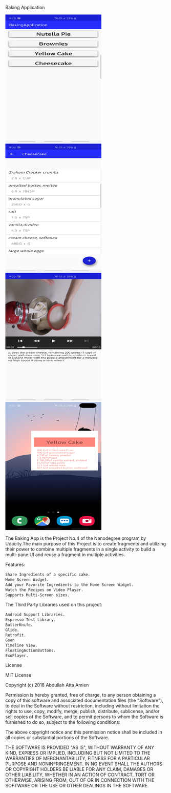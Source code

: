 Baking Application

<img src="Baking_app_img/Screenshot_20190729-092012_BakingApplication.jpg" width = "300" height= "400">

<img src="Baking_app_img/Screenshot_20190729-092026_BakingApplication.jpg" width = "300" height= "400">

<img src="Baking_app_img/Screenshot_20190729-092223_BakingApplication.jpg" width = "300" height= "400">

<img src="Baking_app_img/Screenshot_20190729-092134_One_UI_Home.jpg" width = "300" height= "400">




The Baking App is the Project No.4 of the Nanodegree program by Udacity.The main purpose of this Project is to create fragments 
and utilizing their power to combine multiple fragments in a single activity to build a multi-pane UI and reuse a fragment in 
multiple activities.


Features:

    Share Ingredients of a specific cake.
    Home Screen Widget.
    Add your Favorite Ingredients to the Home Screen Widget.
    Watch the Recipes on Video Player.
    Supports Multi-Screen sizes.

The Third Party Libraries used on this project:

    Android Support Libraries.
    Espresso Test Library.
    ButterKnife.
    Glide.
    Retrofit.
    Gson
    Timeline View.
    FloatingActionButtons.
    ExoPlayer.

License

MIT License

Copyright (c) 2018 Abdullah Atta Amien

Permission is hereby granted, free of charge, to any person obtaining a copy of this software and associated documentation files (the "Software"), to deal in the Software without restriction, including without limitation the rights to use, copy, modify, merge, publish, distribute, sublicense, and/or sell copies of the Software, and to permit persons to whom the Software is furnished to do so, subject to the following conditions:

The above copyright notice and this permission notice shall be included in all copies or substantial portions of the Software.

THE SOFTWARE IS PROVIDED "AS IS", WITHOUT WARRANTY OF ANY KIND, EXPRESS OR IMPLIED, INCLUDING BUT NOT LIMITED TO THE WARRANTIES OF MERCHANTABILITY, FITNESS FOR A PARTICULAR PURPOSE AND NONINFRINGEMENT. IN NO EVENT SHALL THE AUTHORS OR COPYRIGHT HOLDERS BE LIABLE FOR ANY CLAIM, DAMAGES OR OTHER LIABILITY, WHETHER IN AN ACTION OF CONTRACT, TORT OR OTHERWISE, ARISING FROM, OUT OF OR IN CONNECTION WITH THE SOFTWARE OR THE USE OR OTHER DEALINGS IN THE SOFTWARE.
